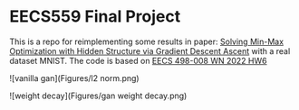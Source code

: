 # EECS559 Final Project

This is a repo for reimplementing some results in paper: [Solving Min-Max Optimization with Hidden Structure via Gradient Descent Ascent](https://arxiv.org/pdf/2101.05248.pdf) with a real dataset MNIST. The code is based on [EECS 498-008 WN 2022 HW6](https://web.eecs.umich.edu/~justincj/teaching/eecs498/WI2022/assignment6.html)



![vanilla gan](Figures/l2 norm.png)

![weight decay](Figures/gan weight decay.png)

